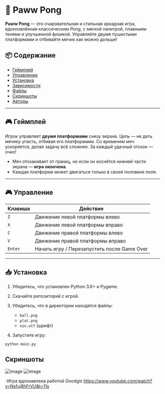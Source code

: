 # 🐾 Paww Pong

**Paww Pong** — это очаровательная и стильная аркадная игра, вдохновлённая классическим *Pong*, с мягкой палитрой, плавными тенями и улучшенной физикой. Управляйте двумя пушистыми платформами и отбивайте мячик как можно дольше!

## 📦 Содержание

- [Геймплей](#🎮-геймплей)
- [Управление](#🎮-управление)
- [Установка](#📥-установка)
- [Зависимости](#🧩-зависимости)
- [Файлы](#📁-файлы)
- [Скриншоты](#📸-скриншоты)
- [Авторы](#👤-авторы)

---

## 🎮 Геймплей

Игрок управляет **двумя платформами** снизу экрана. Цель — не дать мячику упасть, отбивая его платформами. Со временем мяч ускоряется, делая задачу всё сложнее. За каждый удачный отскок — очко!

- Мяч отскакивает от границ, но если он коснётся нижней части экрана — **игра окончена**.
- Каждая платформа может двигаться только в своей половине поля.

---

## 🎮 Управление

| Клавиша | Действие |
|--------|----------|
| `Z`    | Движение левой платформы влево |
| `X`    | Движение левой платформы вправо |
| `C`    | Движение правой платформы влево |
| `V`    | Движение правой платформы вправо |
| `Enter` | Начать игру / Перезапустить после Game Over |

---

## 📥 Установка

1. Убедитесь, что установлен Python 3.6+ и Pygame.
2. Скачайте репозиторий с игрой.
3. Убедитесь, что в директории находятся файлы:
   - `ball.png`
   - `plat.png`
   - `nin.otf` (шрифт)

4. Запустите игру:
```bash
python main.py
```

## Скриншоты

![image](https://github.com/user-attachments/assets/c4869a38-2b57-4f97-b887-425ebd7181ca)
![image](https://github.com/user-attachments/assets/fd312de1-8b0b-48b5-9bc1-907f9f7ee917)

-Игра вдохнавлена работой Goodgis
https://www.youtube.com/watch?v=Nsfuj8hFrVU&t=11s
